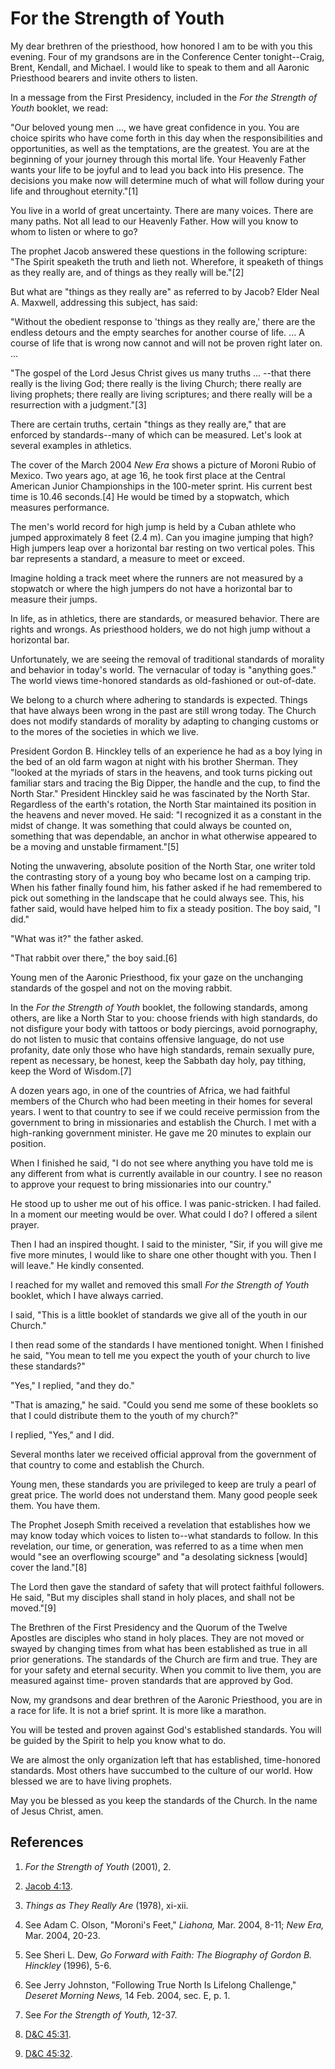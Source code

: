 # For the Strength of Youth

My dear brethren of the priesthood, how honored I am to be with you this
evening. Four of my grandsons are in the Conference Center tonight--Craig,
Brent, Kendall, and Michael. I would like to speak to them and all Aaronic
Priesthood bearers and invite others to listen.

In a message from the First Presidency, included in the _For the Strength of
Youth_ booklet, we read:

"Our beloved young men ..., we have great confidence in you. You are choice
spirits who have come forth in this day when the responsibilities and
opportunities, as well as the temptations, are the greatest. You are at the
beginning of your journey through this mortal life. Your Heavenly Father wants
your life to be joyful and to lead you back into His presence. The decisions
you make now will determine much of what will follow during your life and
throughout eternity."[1]

You live in a world of great uncertainty. There are many voices. There are
many paths. Not all lead to our Heavenly Father. How will you know to whom to
listen or where to go?

The prophet Jacob answered these questions in the following scripture: "The
Spirit speaketh the truth and lieth not. Wherefore, it speaketh of things as
they really are, and of things as they really will be."[2]

But what are "things as they really are" as referred to by Jacob? Elder Neal
A. Maxwell, addressing this subject, has said:

"Without the obedient response to 'things as they really are,' there are the
endless detours and the empty searches for another course of life. ... A course
of life that is wrong now cannot and will not be proven right later on. ...

"The gospel of the Lord Jesus Christ gives us many truths ... --that there
really is the living God; there really is the living Church; there really are
living prophets; there really are living scriptures; and there really will be
a resurrection with a judgment."[3]

There are certain truths, certain "things as they really are," that are
enforced by standards--many of which can be measured. Let's look at several
examples in athletics.

The cover of the March 2004 _New Era_ shows a picture of Moroni Rubio of
Mexico. Two years ago, at age 16, he took first place at the Central American
Junior Championships in the 100-meter sprint. His current best time is 10.46
seconds.[4] He would be timed by a stopwatch, which measures performance.

The men's world record for high jump is held by a Cuban athlete who jumped
approximately 8 feet (2.4 m). Can you imagine jumping that high? High jumpers
leap over a horizontal bar resting on two vertical poles. This bar represents
a standard, a measure to meet or exceed.

Imagine holding a track meet where the runners are not measured by a stopwatch
or where the high jumpers do not have a horizontal bar to measure their jumps.

In life, as in athletics, there are standards, or measured behavior. There are
rights and wrongs. As priesthood holders, we do not high jump without a
horizontal bar.

Unfortunately, we are seeing the removal of traditional standards of morality
and behavior in today's world. The vernacular of today is "anything goes." The
world views time-honored standards as old-fashioned or out-of-date.

We belong to a church where adhering to standards is expected. Things that
have always been wrong in the past are still wrong today. The Church does not
modify standards of morality by adapting to changing customs or to the mores
of the societies in which we live.

President Gordon B. Hinckley tells of an experience he had as a boy lying in
the bed of an old farm wagon at night with his brother Sherman. They "looked
at the myriads of stars in the heavens, and took turns picking out familiar
stars and tracing the Big Dipper, the handle and the cup, to find the North
Star." President Hinckley said he was fascinated by the North Star. Regardless
of the earth's rotation, the North Star maintained its position in the heavens
and never moved. He said: "I recognized it as a constant in the midst of
change. It was something that could always be counted on, something that was
dependable, an anchor in what otherwise appeared to be a moving and unstable
firmament."[5]

Noting the unwavering, absolute position of the North Star, one writer told
the contrasting story of a young boy who became lost on a camping trip. When
his father finally found him, his father asked if he had remembered to pick
out something in the landscape that he could always see. This, his father
said, would have helped him to fix a steady position. The boy said, "I did."

"What was it?" the father asked.

"That rabbit over there," the boy said.[6]

Young men of the Aaronic Priesthood, fix your gaze on the unchanging standards
of the gospel and not on the moving rabbit.

In the _For the Strength of Youth_ booklet, the following standards, among
others, are like a North Star to you: choose friends with high standards, do
not disfigure your body with tattoos or body piercings, avoid pornography, do
not listen to music that contains offensive language, do not use profanity,
date only those who have high standards, remain sexually pure, repent as
necessary, be honest, keep the Sabbath day holy, pay tithing, keep the Word of
Wisdom.[7]

A dozen years ago, in one of the countries of Africa, we had faithful members
of the Church who had been meeting in their homes for several years. I went to
that country to see if we could receive permission from the government to
bring in missionaries and establish the Church. I met with a high-ranking
government minister. He gave me 20 minutes to explain our position.

When I finished he said, "I do not see where anything you have told me is any
different from what is currently available in our country. I see no reason to
approve your request to bring missionaries into our country."

He stood up to usher me out of his office. I was panic-stricken. I had failed.
In a moment our meeting would be over. What could I do? I offered a silent
prayer.

Then I had an inspired thought. I said to the minister, "Sir, if you will give
me five more minutes, I would like to share one other thought with you. Then I
will leave." He kindly consented.

I reached for my wallet and removed this small _For the Strength of Youth_
booklet, which I have always carried.

I said, "This is a little booklet of standards we give all of the youth in our
Church."

I then read some of the standards I have mentioned tonight. When I finished he
said, "You mean to tell me you expect the youth of your church to live these
standards?"

"Yes," I replied, "and they do."

"That is amazing," he said. "Could you send me some of these booklets so that
I could distribute them to the youth of my church?"

I replied, "Yes," and I did.

Several months later we received official approval from the government of that
country to come and establish the Church.

Young men, these standards you are privileged to keep are truly a pearl of
great price. The world does not understand them. Many good people seek them.
You have them.

The Prophet Joseph Smith received a revelation that establishes how we may
know today which voices to listen to--what standards to follow. In this
revelation, our time, or generation, was referred to as a time when men would
"see an overflowing scourge" and "a desolating sickness [would] cover the
land."[8]

The Lord then gave the standard of safety that will protect faithful
followers. He said, "But my disciples shall stand in holy places, and shall
not be moved."[9]

The Brethren of the First Presidency and the Quorum of the Twelve Apostles are
disciples who stand in holy places. They are not moved or swayed by changing
times from what has been established as true in all prior generations. The
standards of the Church are firm and true. They are for your safety and
eternal security. When you commit to live them, you are measured against time-
proven standards that are approved by God.

Now, my grandsons and dear brethren of the Aaronic Priesthood, you are in a
race for life. It is not a brief sprint. It is more like a marathon.

You will be tested and proven against God's established standards. You will be
guided by the Spirit to help you know what to do.

We are almost the only organization left that has established, time-honored
standards. Most others have succumbed to the culture of our world. How blessed
we are to have living prophets.

May you be blessed as you keep the standards of the Church. In the name of
Jesus Christ, amen.

## References

  1. _For the Strength of Youth_ (2001), 2.

  2. [Jacob 4:13](https://www.lds.org/scriptures/bofm/jacob/4.13?lang=eng#12).

  3. _Things as They Really Are_ (1978), xi-xii.

  4. See Adam C. Olson, "Moroni's Feet," _Liahona,_ Mar. 2004, 8-11; _New Era,_ Mar. 2004, 20-23.

  5. See Sheri L. Dew, _Go Forward with Faith: The Biography of Gordon B. Hinckley_ (1996), 5-6.

  6. See Jerry Johnston, "Following True North Is Lifelong Challenge," _Deseret Morning News,_ 14 Feb. 2004, sec. E, p. 1.

  7. See _For the Strength of Youth,_ 12-37.

  8. [D&amp;C 45:31](https://www.lds.org/scriptures/dc-testament/dc/45.31?lang=eng#30).

  9. [D&amp;C 45:32](https://www.lds.org/scriptures/dc-testament/dc/45.32?lang=eng#31).

